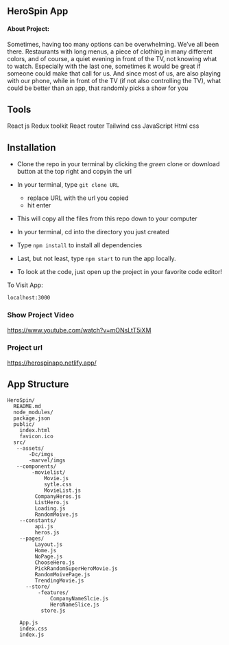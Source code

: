 ## HeroSpin App

#### About Project:

Sometimes, having too many options can be overwhelming. We’ve all been there. Restaurants with long
menus, a piece of clothing in many different colors, and of course, a quiet evening in front of the TV, not
knowing what to watch. Especially with the last one, sometimes it would be great if someone could
make that call for us. And since most of us, are also playing with our phone, while in front of the TV (if
not also controlling the TV), what could be better than an app, that randomly picks a show for you

## Tools
React js 
Redux toolkit
React router
Tailwind css
JavaScript
Html
css



## Installation
- Clone the repo in your terminal by clicking the _green_ clone or download button at the top right and copyin the url
- In your terminal, type ```git clone URL```
  - replace URL with the url you copied
  - hit enter
- This will copy all the files from this repo down to your computer
- In your terminal, cd into the directory you just created
- Type ```npm install``` to install all dependencies
- Last, but not least, type ```npm start``` to run the app locally.

- To look at the code, just open up the project in your favorite code editor! 

To Visit App:

`localhost:3000`  

### Show Project Video

https://www.youtube.com/watch?v=mONsLtT5iXM

### Project url

https://herospinapp.netlify.app/

## App Structure

```
HeroSpin/
  README.md
  node_modules/
  package.json
  public/
    index.html
    favicon.ico
  src/
   --assets/
       -Dc/imgs
       -marvel/imgs
   --components/
        -movielist/
            Movie.js
            sytle.css
            MovieList.js
         CompanyHeros.js
         ListHero.js
         Loading.js
         RandomMoive.js
    --constants/
         api.js
         heros.js
    --pages/
         Layout.js
         Home.js
         NoPage.js
         ChooseHero.js
         PickRandomSuperHeroMovie.js
         RandomMoivePage.js
         TrendingMovie.js
      --store/
          -features/
              CompanyNameSlcie.js
              HeroNameSlice.js
           store.js
           
    App.js
    index.css
    index.js
    
```
 
